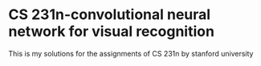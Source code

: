 # CS 231n-convolutional neural network for visual recognition
 This is my solutions for the assignments of CS 231n by stanford university
